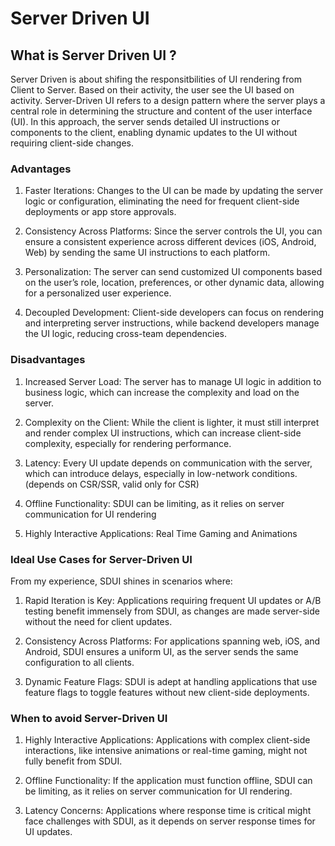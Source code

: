 # Server Driven UI 

## What is Server Driven UI ?
Server Driven is about shifing the responsitbilities of UI rendering from Client to Server. Based on their activity, the user see the UI based on activity. Server-Driven UI refers to a design pattern where the server plays a central role in determining the structure and content of the user interface (UI). In this approach, the server sends detailed UI instructions or components to the client, enabling dynamic updates to the UI without requiring client-side changes.

### Advantages

1. Faster Iterations:
Changes to the UI can be made by updating the server logic or configuration, eliminating the need for frequent client-side deployments or app store approvals.

2. Consistency Across Platforms:
Since the server controls the UI, you can ensure a consistent experience across different devices (iOS, Android, Web) by sending the same UI instructions to each platform.

3. Personalization:
The server can send customized UI components based on the user’s role, location, preferences, or other dynamic data, allowing for a personalized user experience.

4. Decoupled Development:
Client-side developers can focus on rendering and interpreting server instructions, while backend developers manage the UI logic, reducing cross-team dependencies.

### Disadvantages

1. Increased Server Load:
The server has to manage UI logic in addition to business logic, which can increase the complexity and load on the server.

2. Complexity on the Client:
While the client is lighter, it must still interpret and render complex UI instructions, which can increase client-side complexity, especially for rendering performance.

3. Latency:
Every UI update depends on communication with the server, which can introduce delays, especially in low-network conditions. (depends on CSR/SSR, valid only for CSR)

4. Offline Functionality:
SDUI can be limiting, as it relies on server communication for UI rendering

5. Highly Interactive Applications:
Real Time Gaming and Animations

### Ideal Use Cases for Server-Driven UI
From my experience, SDUI shines in scenarios where:

1. Rapid Iteration is Key: 
Applications requiring frequent UI updates or A/B testing benefit immensely from SDUI, as changes are made server-side without the need for client updates.

2. Consistency Across Platforms: 
For applications spanning web, iOS, and Android, SDUI ensures a uniform UI, as the server sends the same configuration to all clients.

3. Dynamic Feature Flags: 
SDUI is adept at handling applications that use feature flags to toggle features without new client-side deployments.

### When to avoid Server-Driven UI

1. Highly Interactive Applications: 
Applications with complex client-side interactions, like intensive animations or real-time gaming, might not fully benefit from SDUI.

2. Offline Functionality: 
If the application must function offline, SDUI can be limiting, as it relies on server communication for UI rendering.

3. Latency Concerns: 
Applications where response time is critical might face challenges with SDUI, as it depends on server response times for UI updates.

